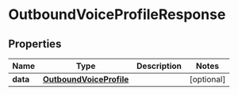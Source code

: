 

# OutboundVoiceProfileResponse

## Properties

Name | Type | Description | Notes
------------ | ------------- | ------------- | -------------
**data** | [**OutboundVoiceProfile**](OutboundVoiceProfile.md) |  |  [optional]



